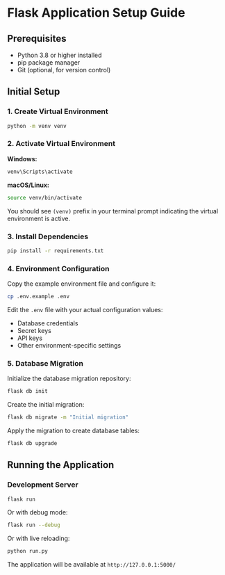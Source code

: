# Flask Application Setup Guide

## Prerequisites
- Python 3.8 or higher installed
- pip package manager
- Git (optional, for version control)

## Initial Setup

### 1. Create Virtual Environment
```bash
python -m venv venv
```

### 2. Activate Virtual Environment

**Windows:**
```bash
venv\Scripts\activate
```

**macOS/Linux:**
```bash
source venv/bin/activate
```

You should see `(venv)` prefix in your terminal prompt indicating the virtual environment is active.

### 3. Install Dependencies
```bash
pip install -r requirements.txt
```

### 4. Environment Configuration

Copy the example environment file and configure it:
```bash
cp .env.example .env
```

Edit the `.env` file with your actual configuration values:
- Database credentials
- Secret keys
- API keys
- Other environment-specific settings

### 5. Database Migration

Initialize the database migration repository:
```bash
flask db init
```

Create the initial migration:
```bash
flask db migrate -m "Initial migration"
```

Apply the migration to create database tables:
```bash
flask db upgrade
```

## Running the Application

### Development Server
```bash
flask run
```

Or with debug mode:
```bash
flask run --debug
```

Or with live reloading:
```bash
python run.py
```

The application will be available at `http://127.0.0.1:5000/`